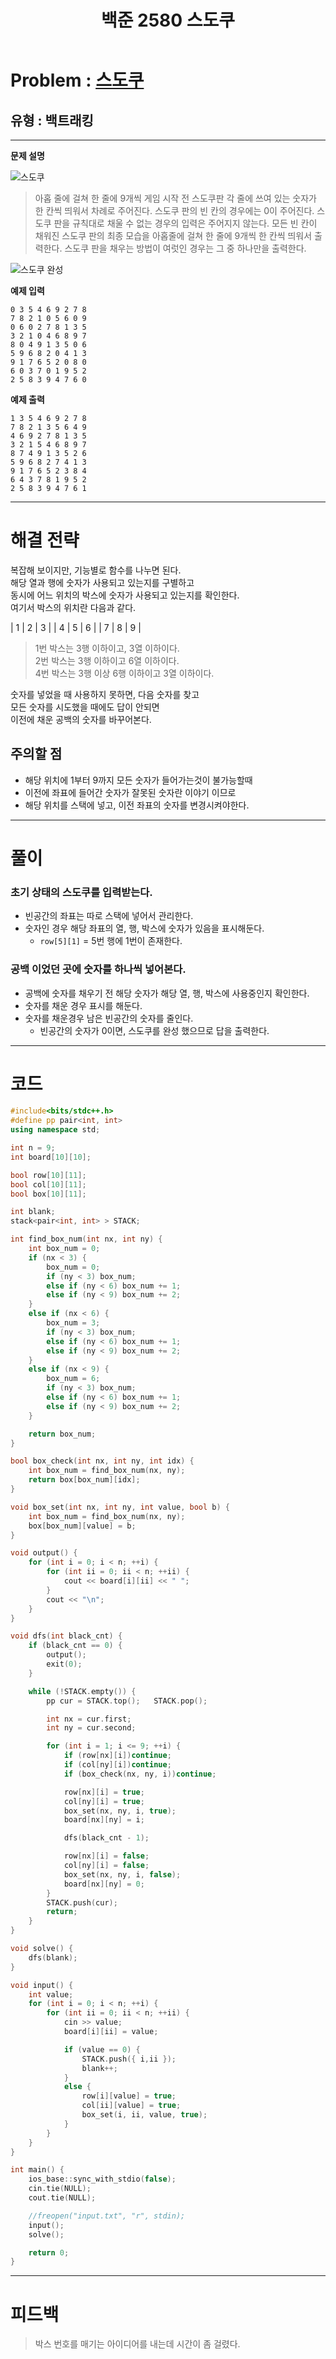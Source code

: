 ﻿---
title: 백준 2580 스도쿠
categories:
- PS

tags:
- baekjoon
- PS
- Problem Solve
- KOI
---

<!-- 문제 번호 -->

# Problem : [스도쿠](boj.kr/2580)
## 유형 : 백트래킹

---


**문제 설명**

![스도쿠](https://www.acmicpc.net/upload/images/jF1kwmQaGGRM3t9ESvpTvW34kCnB2.png)
> 아홉 줄에 걸쳐 한 줄에 9개씩 게임 시작 전 스도쿠판 각 줄에 쓰여 있는 숫자가 한 칸씩 띄워서 차례로 주어진다. 스도쿠 판의 빈 칸의 경우에는 0이 주어진다. 스도쿠 판을 규칙대로 채울 수 없는 경우의 입력은 주어지지 않는다.
> 모든 빈 칸이 채워진 스도쿠 판의 최종 모습을 아홉줄에 걸쳐 한 줄에 9개씩 한 칸씩 띄워서 출력한다.
스도쿠 판을 채우는 방법이 여럿인 경우는 그 중 하나만을 출력한다.

![스도쿠 완성](https://www.acmicpc.net/upload/images/fjCQBE3QI9BMGeiClrtwkHy3jeGPNi.png)


**예제 입력**

```
0 3 5 4 6 9 2 7 8
7 8 2 1 0 5 6 0 9
0 6 0 2 7 8 1 3 5
3 2 1 0 4 6 8 9 7
8 0 4 9 1 3 5 0 6
5 9 6 8 2 0 4 1 3
9 1 7 6 5 2 0 8 0
6 0 3 7 0 1 9 5 2
2 5 8 3 9 4 7 6 0
```

**예제 출력**

```
1 3 5 4 6 9 2 7 8
7 8 2 1 3 5 6 4 9
4 6 9 2 7 8 1 3 5
3 2 1 5 4 6 8 9 7
8 7 4 9 1 3 5 2 6
5 9 6 8 2 7 4 1 3
9 1 7 6 5 2 3 8 4
6 4 3 7 8 1 9 5 2
2 5 8 3 9 4 7 6 1
```

---


# 해결 전략

> 
복잡해 보이지만, 기능별로 함수를 나누면 된다.  
해당 열과 행에 숫자가 사용되고 있는지를 구별하고  
동시에 어느 위치의 박스에 숫자가 사용되고 있는지를 확인한다.  
여기서 박스의 위치란 다음과 같다.  

| 1 | 2 | 3 |
| 4 | 5 | 6 |
| 7 | 8 | 9 |

> 1번 박스는 3행 이하이고, 3열 이하이다.  
2번 박스는 3행 이하이고 6열 이하이다.  
4번 박스는 3행 이상 6행 이하이고 3열 이하이다.


>
숫자를 넣었을 때 사용하지 못하면, 다음 숫자를 찾고  
모든 숫자를 시도했을 때에도 답이 안되면  
이전에 채운 공백의 숫자를 바꾸어본다.  




## 주의할 점

* 해당 위치에 1부터 9까지 모든 숫자가 들어가는것이 불가능할때
* 이전에 좌표에 들어간 숫자가 잘못된 숫자란 이야기 이므로
* 해당 위치를 스택에 넣고, 이전 좌표의 숫자를 변경시켜야한다.


---



# 풀이

### 초기 상태의 스도쿠를 입력받는다.
* 빈공간의 좌표는 따로 스택에 넣어서 관리한다.
* 숫자인 경우 해당 좌표의 열, 행, 박스에 숫자가 있음을 표시해둔다.
	* `row[5][1]` = 5번 행에 1번이 존재한다.



### 공백 이었던 곳에 숫자를 하나씩 넣어본다.
* 공백에 숫자를 채우기 전 해당 숫자가 해당 열, 행, 박스에 사용중인지 확인한다.
* 숫자를 채운 경우 표시를 해둔다.
* 숫자를 채운경우 남은 빈공간의 숫자를 줄인다.
	* 빈공간의 숫자가 0이면, 스도쿠를 완성 했으므로 답을 출력한다.

---

# 코드

```c++
#include<bits/stdc++.h>
#define pp pair<int, int>
using namespace std;

int n = 9;
int board[10][10];

bool row[10][11];
bool col[10][11];
bool box[10][11];

int blank;
stack<pair<int, int> > STACK;

int find_box_num(int nx, int ny) {
	int box_num = 0;
	if (nx < 3) {
		box_num = 0;
		if (ny < 3) box_num;
		else if (ny < 6) box_num += 1;
		else if (ny < 9) box_num += 2;
	}
	else if (nx < 6) {
		box_num = 3;
		if (ny < 3) box_num;
		else if (ny < 6) box_num += 1;
		else if (ny < 9) box_num += 2;
	}
	else if (nx < 9) {
		box_num = 6;
		if (ny < 3) box_num;
		else if (ny < 6) box_num += 1;
		else if (ny < 9) box_num += 2;
	}

	return box_num;
}

bool box_check(int nx, int ny, int idx) {
	int box_num = find_box_num(nx, ny);
	return box[box_num][idx];
}

void box_set(int nx, int ny, int value, bool b) {
	int box_num = find_box_num(nx, ny);
	box[box_num][value] = b;
}

void output() {
	for (int i = 0; i < n; ++i) {
		for (int ii = 0; ii < n; ++ii) {
			cout << board[i][ii] << " ";
		}
		cout << "\n";
	}
}

void dfs(int black_cnt) {
	if (black_cnt == 0) {
		output();
		exit(0);
	}

	while (!STACK.empty()) {
		pp cur = STACK.top();	STACK.pop();

		int nx = cur.first;
		int ny = cur.second;

		for (int i = 1; i <= 9; ++i) {
			if (row[nx][i])continue;
			if (col[ny][i])continue;
			if (box_check(nx, ny, i))continue;

			row[nx][i] = true;
			col[ny][i] = true;
			box_set(nx, ny, i, true);
			board[nx][ny] = i;

			dfs(black_cnt - 1);

			row[nx][i] = false;
			col[ny][i] = false;
			box_set(nx, ny, i, false);
			board[nx][ny] = 0;
		}
		STACK.push(cur);
		return;
	}
}

void solve() {
	dfs(blank);
}

void input() {
	int value;
	for (int i = 0; i < n; ++i) {
		for (int ii = 0; ii < n; ++ii) {
			cin >> value;
			board[i][ii] = value;

			if (value == 0) {
				STACK.push({ i,ii });
				blank++;
			}
			else {
				row[i][value] = true;
				col[ii][value] = true;
				box_set(i, ii, value, true);
			}
		}
	}
}

int main() {
	ios_base::sync_with_stdio(false);
	cin.tie(NULL);
	cout.tie(NULL);

	//freopen("input.txt", "r", stdin);
	input();
	solve();

	return 0;
}
```


---


# 피드백


> 박스 번호를 매기는 아이디어를 내는데 시간이 좀 걸렸다.

